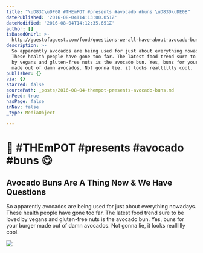 ```yaml
---
title: "\uD83C\uDF08 #THEmPOT #presents #avocado #buns \uD83D\uDE0B"
datePublished: '2016-08-04T14:13:00.051Z'
dateModified: '2016-08-04T14:12:35.651Z'
author: []
isBasedOnUrl: >-
  http://guestofaguest.com/food/questions-we-all-have-about-avocado-buns?utm_source=Guest+of+a+Guest+Newsletter&utm_campaign=81dfa33b4a-Inside_Gigi_Hadid_s_New_4_Million_Pad8_3_2016&utm_medium=email&utm_term=0_f8ccc7597b-81dfa33b4a-94322021
description: >-
  So apparently avocados are being used for just about everything nowadays.
  These health people have gone too far. The latest food trend sure to be loved
  by vegans and gluten-free nuts is the avocado bun. Yes, buns for your burger
  made out of damn avocados. Not gonna lie, it looks realllllly cool.
publisher: {}
via: {}
starred: false
sourcePath: _posts/2016-08-04-thempot-presents-avocado-buns.md
inFeed: true
hasPage: false
inNav: false
_type: MediaObject

---
```

# 🌈 \#THEmPOT \#presents \#avocado \#buns 😋

<article style=""><h1>Avocado Buns Are A Thing Now &amp; We Have Questions</h1><p>So apparently avocados are being used for just about everything nowadays. These health people have gone too far. The latest food trend sure to be loved by vegans and gluten-free nuts is the avocado bun. Yes, buns for your burger made out of damn avocados. Not gonna lie, it looks realllllly cool.</p><img src="http://media.guestofaguest.com/t_article_content/gofg-media/2016/08/1/47263/screen_shot_2016-08-03_at_3.31.15_pm.jpg" /></article>